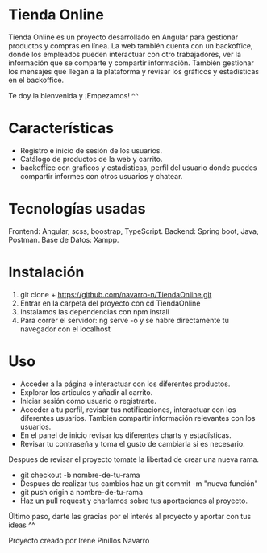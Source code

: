 # Tienda Online
Tienda Online es un proyecto desarrollado en Angular para gestionar productos y compras en línea.
La web también cuenta con un backoffice, donde los empleados pueden interactuar con otro trabajadores,
ver la información que se comparte y compartir información.
También gestionar los mensajes que llegan a la plataforma y revisar los gráficos y estadisticas
en el backoffice.

Te doy la bienvenida y ¡Empezamos! ^^

# Características
- Registro e inicio de sesión de los usuarios.
- Catálogo de productos de la web y carrito.
- backoffice con graficos y estadisticas, perfil del usuario donde puedes compartir informes con otros 
    usuarios y chatear.

# Tecnologías usadas
Frontend: Angular, scss, boostrap, TypeScript.
Backend: Spring boot, Java, Postman.
Base de Datos: Xampp.

# Instalación
1. git clone + https://github.com/navarro-n/TiendaOnline.git
2. Entrar en la carpeta del proyecto con cd TiendaOnline
3. Instalamos las dependencias con npm install
4. Para correr el servidor: ng serve -o y se habre directamente tu navegador con el localhost

# Uso
- Acceder a la página e interactuar con los diferentes productos.
- Explorar los articulos y añadir al carrito.
- Iniciar sesión como usuario o registrarte.
- Acceder a tu perfil, revisar tus notificaciones, interactuar con los diferentes usuarios.
    También compartir información relevantes con los usuarios.
- En el panel de inicio revisar los diferentes charts y estadísticas.
- Revisar tu contraseña y toma el gusto de cambiarla si es necesario.

Despues de revisar el proyecto tomate la libertad de crear una nueva rama.
- git checkout -b nombre-de-tu-rama
- Despues de realizar tus cambios haz un git commit -m "nueva función"
- git push origin a nombre-de-tu-rama
- Haz un pull request y charlamos sobre tus aportaciones al proyecto.

Último paso, darte las gracias por el interés al proyecto y aportar con tus ideas ^^

Proyecto creado por Irene Pinillos Navarro